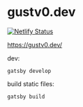 # gustv0.dev

[![Netlify Status](https://api.netlify.com/api/v1/badges/54ce43f3-f3b2-4bf8-8126-02fc91669925/deploy-status)](https://app.netlify.com/sites/gustv0/deploys)

https://gustv0.dev/

dev:
```
gatsby develop
```

build static files:
```
gatsby build
```
